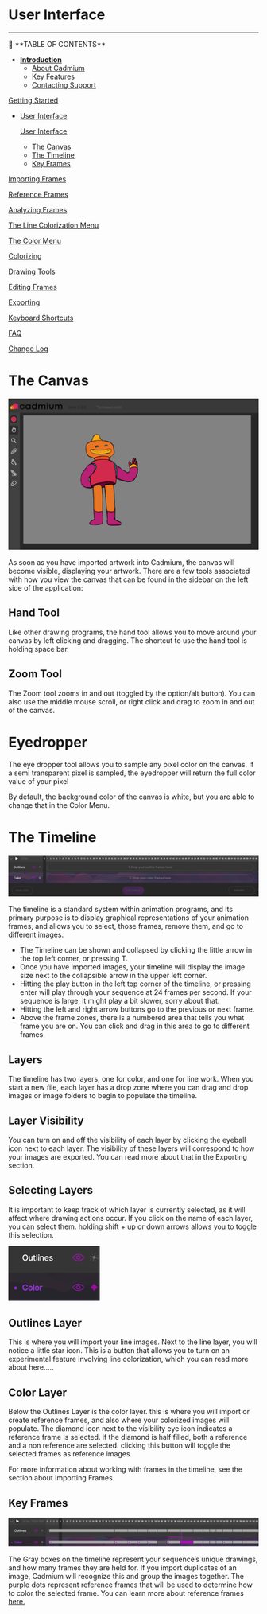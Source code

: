 # User Interface

---

<aside>
📜 **TABLE OF CONTENTS**

- [**Introduction**](../Cadmium%20Technical%20Documentation%2022ebf2ac914780e38715f6f9f06d9432.md)
    - [About Cadmium](../Cadmium%20Technical%20Documentation%2022ebf2ac914780e38715f6f9f06d9432.md)
    - [Key Features](../Cadmium%20Technical%20Documentation%2022ebf2ac914780e38715f6f9f06d9432.md)
    - [Contacting Support](../Cadmium%20Technical%20Documentation%2022ebf2ac914780e38715f6f9f06d9432.md)

[Getting Started](Getting%20Started%2022ebf2ac9147815ea681d7184c0029b0.md)

- [User Interface](User%20Interface%2022ebf2ac9147814bb34adaacff5e8ad8.md)
    
    [User Interface](User%20Interface%2022ebf2ac9147814bb34adaacff5e8ad8.md)
    
    - [The Canvas](User%20Interface%2022ebf2ac9147814bb34adaacff5e8ad8.md)
    - [The Timeline](User%20Interface%2022ebf2ac9147814bb34adaacff5e8ad8.md)
    - [Key Frames](User%20Interface%2022ebf2ac9147814bb34adaacff5e8ad8.md)

[Importing Frames](Importing%20Frames%2022ebf2ac914781148e2efef468b66e13.md)

[Reference Frames](Reference%20Frames%2022ebf2ac9147811b93f3f52d4f96aefb.md)

[Analyzing Frames](Analyzing%20Frames%2022ebf2ac9147815d8274e3ee2004ffe0.md)

[The Line Colorization Menu](The%20Line%20Colorization%20Menu%2022ebf2ac914781829ec0c0d0a4deec5c.md)

[The Color Menu](The%20Color%20Menu%2022ebf2ac914781c7af45d71b6cc890b6.md)

[Colorizing](Colorizing%2022ebf2ac914781b595cccbef7aee6ce2.md)

[Drawing Tools](Drawing%20Tools%2022ebf2ac9147813c9bf6f7b901dbda0b.md)

[Editing Frames](Editing%20Frames%2022ebf2ac91478143b255da248016bf81.md)

[Exporting](Exporting%2022ebf2ac91478124ba83e5064ecc8c1b.md)

[Keyboard Shortcuts](Keyboard%20Shortcuts%2022ebf2ac914781a1a536ed6f8d9d1141.md)

[FAQ](FAQ%2022ebf2ac914781aa9fd7c05c7d0683c9.md)

[Change Log](Change%20Log%2022ebf2ac9147816e8718e9dade5087a0.md)

</aside>

# The Canvas

![image.png](User%20Interface%2022ebf2ac9147814bb34adaacff5e8ad8/image.png)

As soon as you have imported artwork into Cadmium, the canvas will become visible, displaying your artwork. There are a few tools associated with how you view the canvas that can be found in the sidebar on the left side of the application:

## Hand Tool

Like other drawing programs, the hand tool allows you to move around your canvas by left clicking and dragging. The shortcut to use the hand tool is  holding space bar.

## Zoom Tool

The Zoom tool zooms in and out (toggled by the option/alt button). You can also use the middle mouse scroll, or right click and drag to zoom in and out of the canvas.

# Eyedropper

The eye dropper tool allows you to sample any pixel color on the canvas. If a semi transparent pixel is sampled, the eyedropper will return the full color value of your pixel

By default, the background color of the canvas is white, but you are able to change that in the Color Menu.

# The Timeline

![image.png](User%20Interface%2022ebf2ac9147814bb34adaacff5e8ad8/image%201.png)

The timeline is a standard system within animation programs, and its primary purpose is to display graphical representations of your animation frames, and allows you to select, those frames, remove them, and go to different images. 

- The Timeline can be shown and collapsed by clicking the little arrow in the top left corner, or pressing T.
- Once you have imported images, your timeline will display the image size next to the collapsible arrow in the upper left corner.
- Hitting the play button in the left top corner of the timeline, or pressing enter will play through your sequence at 24 frames per second. If your sequence is large, it might play a bit slower, sorry about that.
- Hitting the left and right arrow buttons go to the previous or next frame.
- Above the frame zones, there is a numbered area that tells you what frame you are on. You can click and drag in this area to go to different frames.

## Layers

The timeline has two layers, one for color, and one for line work. When you start a new file, each layer has a drop zone where you can drag and drop images or image folders to begin to populate the timeline. 

## Layer Visibility

You can turn on and off the visibility of each layer by clicking the eyeball icon next to each layer. The visibility of these layers will correspond to how your images are exported. You can read more about that in the Exporting section.

## Selecting Layers

It is important to keep track of which layer is currently selected, as it will affect where drawing actions occur. If you click on the name of each layer, you can select them. holding shift + up or down arrows allows you to toggle this selection.

![image.png](User%20Interface%2022ebf2ac9147814bb34adaacff5e8ad8/image%202.png)

## Outlines Layer

This is where you will import your line images. Next to the line layer, you will notice a little star icon. This is a button that allows you to turn on an experimental feature involving line colorization, which you can read more about here…..

## Color Layer

Below the Outlines Layer is the color layer. this is where you will import or create reference frames, and also where your colorized images will populate. The diamond icon next to the visibility eye icon indicates a reference frame is selected. if the diamond is half filled, both a reference and a non reference are selected. clicking this button will toggle the selected frames as reference images.

For more information about working with frames in the timeline, see the section about Importing Frames.

## Key Frames

![image.png](User%20Interface%2022ebf2ac9147814bb34adaacff5e8ad8/image%203.png)

The Gray boxes on the timeline represent your sequence’s unique drawings, and how many frames they are held for. If you import duplicates of an image, Cadmium will recognize this and group the images together. The purple dots represent reference frames that will be used to determine how to color the selected frame. You can learn more about reference frames [here.](Reference%20Frames%2022ebf2ac9147811b93f3f52d4f96aefb.md)